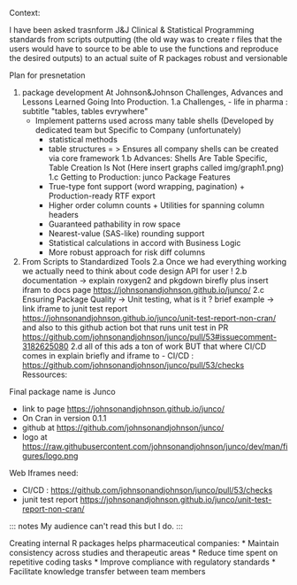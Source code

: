 Context:

I have been asked trasnform J&J Clinical & Statistical Programming standards from scripts outputting (the old way was to  create r files that the users would have to source to be able to use the functions and reproduce the desired outputs)
to an actual suite of R packages robust and versionable


Plan for presnetation
1. package development At Johnson&Johnson  Challenges, Advances and Lessons Learned Going Into Production.
1.a Challenges, - life in pharma : subtitle "tables, tables evrywhere"
   - Implement patterns used across many table shells (Developed by dedicated team but Specific to Company (unfortunately)
      - statistical methods
       - table structures
   = > Ensures all company shells can be created via core framework
1.b Advances: Shells Are Table Specific, Table Creation Is Not (Here insert graphs called img/graph1.png)
1.c Getting to Production: junco Package Features
       - True-type font support (word wrapping, pagination) + Production-ready RTF export
       - Higher order column counts + Utilities for spanning column headers
       - Guaranteed pathability in row space
       - Nearest-value (SAS-like) rounding support
       - Statistical calculations in accord with Business Logic
       - More robust approach for risk diff columns
2. From Scripts to Standardized Tools
2.a Once we had everything working we actually need to think about code design API for user !
2.b documentation -> explain roxygen2 and pkgdown birefly plus insert ifram to docs page https://johnsonandjohnson.github.io/junco/
2.c Ensuring Package Quality -> Unit testing, what is it ? brief example -> link iframe to junit test report https://johnsonandjohnson.github.io/junco/unit-test-report-non-cran/ 
    and also to this github action bot that runs unit test in PR https://github.com/johnsonandjohnson/junco/pull/53#issuecomment-3182625080
2.d all of this ads a ton of work BUT that where CI/CD comes in explain briefly and iframe to - CI/CD : https://github.com/johnsonandjohnson/junco/pull/53/checks
Ressources:

Final package name is Junco
- link to page https://johnsonandjohnson.github.io/junco/
- On Cran in version 0.1.1
- github at https://github.com/johnsonandjohnson/junco/
- logo at https://raw.githubusercontent.com/johnsonandjohnson/junco/dev/man/figures/logo.png

Web Iframes need: 
- CI/CD : https://github.com/johnsonandjohnson/junco/pull/53/checks
- junit test report https://johnsonandjohnson.github.io/junco/unit-test-report-non-cran/

::: notes
My audience can't read this but I do.
:::

Creating internal R packages helps pharmaceutical companies: * Maintain consistency across studies and therapeutic areas * Reduce time spent on repetitive coding tasks * Improve compliance with regulatory standards * Facilitate knowledge transfer between team members